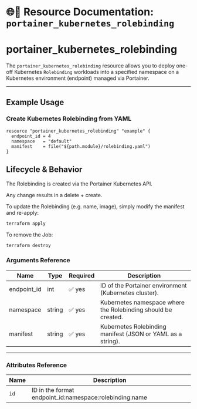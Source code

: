 # 🌐👤 **Resource Documentation: `portainer_kubernetes_rolebinding`**

# portainer_kubernetes_rolebinding

The `portainer_kubernetes_rolebinding` resource allows you to deploy one-off Kubernetes `Rolebinding` workloads into a specified namespace on a Kubernetes environment (endpoint) managed via Portainer.

---

## Example Usage
### Create Kubernetes Rolebinding from YAML
```hcl
resource "portainer_kubernetes_rolebinding" "example" {
  endpoint_id = 4
  namespace   = "default"
  manifest    = file("${path.module}/rolebinding.yaml")
}
```

## Lifecycle & Behavior
The Rolebinding is created via the Portainer Kubernetes API.

Any change results in a delete + create.

To update the Rolebinding (e.g. name, image), simply modify the manifest and re-apply:

```sh
terraform apply
```

To remove the Job:
```sh
terraform destroy
```

### Arguments Reference
| Name        | Type   | Required | Description                                                  |
|-------------|--------|----------|--------------------------------------------------------------|
| endpoint_id | int    | ✅ yes   | ID of the Portainer environment (Kubernetes cluster).        |
| namespace   | string | ✅ yes   | Kubernetes namespace where the Rolebinding should be created.    |
| manifest    | string | ✅ yes   | Kubernetes Rolebinding manifest (JSON or YAML as a string).      |

---

### Attributes Reference
| Name | Description                               |
|------|-------------------------------------------|
| `id` | 	ID in the format endpoint_id:namespace:rolebinding:name    |
